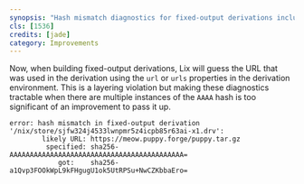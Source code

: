 ```yaml
---
synopsis: "Hash mismatch diagnostics for fixed-output derivations include the URL"
cls: [1536]
credits: [jade]
category: Improvements
---
```


Now, when building fixed-output derivations, Lix will guess the URL that was used in the derivation using the `url` or `urls` properties in the derivation environment.
This is a layering violation but making these diagnostics tractable when there are multiple instances of the `AAAA` hash is too significant of an improvement to pass it up.

```
error: hash mismatch in fixed-output derivation '/nix/store/sjfw324j4533lwnpmr5z4icpb85r63ai-x1.drv':
        likely URL: https://meow.puppy.forge/puppy.tar.gz
         specified: sha256-AAAAAAAAAAAAAAAAAAAAAAAAAAAAAAAAAAAAAAAAAAA=
            got:    sha256-a1Qvp3FOOkWpL9kFHgugU1ok5UtRPSu+NwCZKbbaEro=
```
